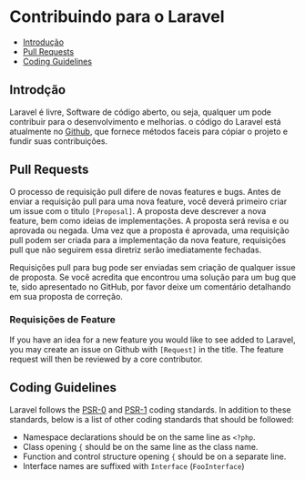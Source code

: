 # Contribuindo para o Laravel

- [Introdução](#introduction)
- [Pull Requests](#pull-requests)
- [Coding Guidelines](#coding-guidelines)

<a name="introduction"></a>
## Introdção

Laravel é livre, Software de código aberto, ou seja, qualquer um pode contribuir para o desenvolvimento e melhorias.
o código do Laravel está atualmente no [Github](http://github.com), que fornece métodos faceis para cópiar o projeto e
fundir suas contribuições.

<a name="pull-requests"></a>
## Pull Requests

O processo de requisição pull difere de novas features e bugs. Antes de enviar a requisição pull para uma nova feature, você
deverá primeiro criar um issue com o titulo `[Proposal]`. A proposta deve descrever a nova feature, bem como ideias de implementações.
A proposta será revisa e ou aprovada ou negada. Uma vez que a proposta é aprovada, uma requisição pull podem ser criada 
para a implementação da nova feature, requisições pull que não seguirem essa diretriz serão imediatamente fechadas. 


Requisições pull para bug pode ser enviadas sem criação de qualquer issue de proposta. Se você acredita que encontrou 
uma solução para um bug que te, sido apresentado no GitHub, por favor deixe um comentário detalhando em sua proposta 
de correção.


### Requisições de Feature

If you have an idea for a new feature you would like to see added to Laravel, you may create an issue on Github with `[Request]` in the title. The feature request will then be reviewed by a core contributor.

<a name="coding-guidelines"></a>
## Coding Guidelines

Laravel follows the [PSR-0](https://github.com/php-fig/fig-standards/blob/master/accepted/PSR-0.md) and [PSR-1](https://github.com/php-fig/fig-standards/blob/master/accepted/PSR-1-basic-coding-standard.md) coding standards. In addition to these standards, below is a list of other coding standards that should be followed:

- Namespace declarations should be on the same line as `<?php`.
- Class opening `{` should be on the same line as the class name.
- Function and control structure opening `{` should be on a separate line.
- Interface names are suffixed with `Interface` (`FooInterface`)
